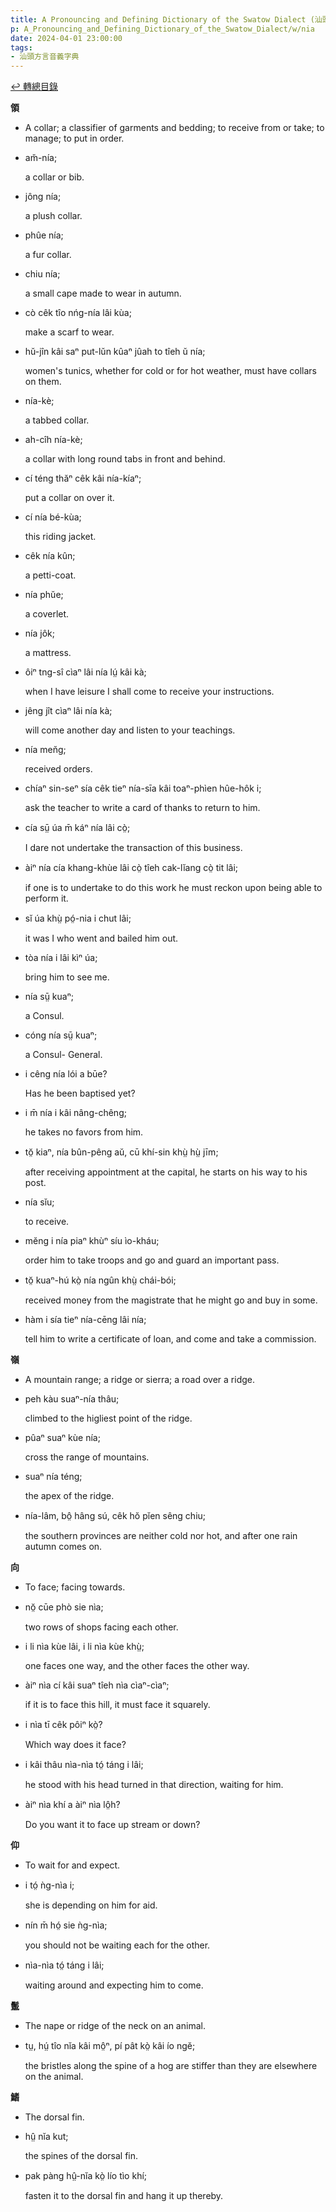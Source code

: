 ```yaml
---
title: A Pronouncing and Defining Dictionary of the Swatow Dialect (汕頭方言音義字典) / nia
p: A_Pronouncing_and_Defining_Dictionary_of_the_Swatow_Dialect/w/nia
date: 2024-04-01 23:00:00
tags: 
- 汕頭方言音義字典
---
```


[↩️ 轉總目錄](/A_Pronouncing_and_Defining_Dictionary_of_the_Swatow_Dialect)


**領**
- A collar; a classifier of garments and bedding; to receive from or take; to manage; to put in order.

- am̆-nía;

  a collar or bib.

- jông nía;

  a plush collar.

- phûe nía;

  a fur collar.

- chiu nía;

  a small cape made to wear in autumn.

- cò cêk tîo nńg-nía lâi kùa;

  make a scarf to wear.

- hŭ-jîn kâi saⁿ put-lŭn kûaⁿ jûah to tîeh ŭ nía;

  women's tunics, whether for cold or for hot weather, must have collars on them.

- nía-kè;

  a tabbed collar.

- ah-cîh nía-kè;

  a collar with long round tabs in front and behind.

- cí téng thăⁿ cêk kâi nía-kíaⁿ;

  put a collar on over it.

- cí nía bé-kùa;

  this riding jacket.

- cêk nía kûn;

  a petti-coat.

- nía phŭe;

  a coverlet.

- nía jôk;

  a mattress.

- ôiⁿ tng-sî cìaⁿ lâi nía lṳ́ kâi kà;

  when I have leisure I shall come to receive your instructions.

- jêng jît cìaⁿ lâi nía kà;

  will come another day and listen to your teachings.

- nía men̆g;

  received orders.

- chíaⁿ sin-seⁿ sía cêk tieⁿ nía-sīa kâi toaⁿ-phìen hûe-hôk i;

  ask the teacher to write a card of thanks to return to him.

- cía sṳ̄ úa m̄ káⁿ nía lâi cò̤;

  I dare not undertake the transaction of this business.

- àiⁿ nía cía khang-khùe lâi cò̤ tîeh cak-lĭang cò̤ tit lâi;

  if one is to undertake to do this work he must reckon upon being able to perform it.

- sĭ úa khṳ̀ pó̤-nia i chut lâi;

  it was I who went and bailed him out.

- tòa nía i lâi kìⁿ úa;

  bring him to see me.

- nía sṳ̄ kuaⁿ;

  a Consul.

- cóng nía sṳ̄ kuaⁿ;

  a Consul- General.

- i cêng nía lói a būe?

  Has he been baptised yet?

- i m̄ nía i kâi nâng-chêng;

  he takes no favors from him.

- tŏ̤ kiaⁿ, nía bûn-pêng aŭ, cū khí-sin khṳ̀ hṳ̀ jīm;

  after receiving appointment at the capital, he starts on his way to his post.

- nía sĭu;

  to receive.

- mĕng i nía piaⁿ khùⁿ síu ìo-kháu;

  order him to take troops and go and guard an important pass.

- tŏ̤ kuaⁿ-hú kò̤ nía ngûn khṳ̀ chái-bói;

  received money from the magistrate that he might go and buy in some.

- hàm i sía tieⁿ nía-cēng lâi nía;

  tell him to write a certificate of loan, and come and take a commission.

**嶺**
- A mountain range; a ridge or sierra; a road over a ridge.

- peh kàu suaⁿ-nía thâu;

  climbed to the higliest point of the ridge.

- pûaⁿ suaⁿ kùe nía;

  cross the range of mountains.

- suaⁿ nía téng;

  the apex of the ridge.

- nía-lâm, bô̤ hâng sú, cêk hŏ pĭen sêng chiu;

  the southern provinces are neither cold nor hot, and after one rain autumn comes on.

**向**
- To face; facing towards.

- nŏ̤ cūe phò sie nìa;

  two rows of shops facing each other.

- i li nìa kùe lâi, i li nìa kùe khṳ̀;

  one faces one way, and the other faces the other way.

- àiⁿ nìa cí kâi suaⁿ tîeh nìa cìaⁿ-cìaⁿ;

  if it is to face this hill, it must face it squarely.

- i nìa tī cêk pôiⁿ kò̤?

  Which way does it face?

- i kâi thâu nìa-nìa tó̤ táng i lâi;

  he stood with his head turned in that direction, waiting for him.

- àiⁿ nìa khí a àiⁿ nìa lô̤h?

  Do you want it to face up stream or down?

**仰**
- To wait for and expect.

- i tó̤ ǹg-nìa i;

  she is depending on him for aid.

- nín m̄ hó̤ sie ǹg-nìa;

  you should not be waiting each for the other.

- nìa-nìa tó̤ táng i lâi;

  waiting around and expecting him to come.

**鬛**
- The nape or ridge of the neck on an animal.

- tṳ, hṳ́ tîo nĭa kâi mô̤ⁿ, pí pât kò̤ kâi ío ngĕ;

  the bristles along the spine of a hog are stiffer than they are elsewhere on the animal.

**鰭**
- The dorsal fin.

- hṳ̂ nĭa kut;

  the spines of the dorsal fin.

- pak pàng hṳ̂-nĭa kò̤ lío tìo khí;

  fasten it to the dorsal fin and hang it up thereby.